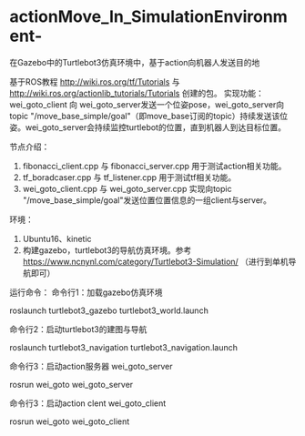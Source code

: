 # actionMove_In_SimulationEnvironment-
在Gazebo中的Turtlebot3仿真环境中，基于action向机器人发送目的地

基于ROS教程 http://wiki.ros.org/tf/Tutorials 与 http://wiki.ros.org/actionlib_tutorials/Tutorials 创建的包。
实现功能：
wei_goto_client 向 wei_goto_server发送一个位姿pose，wei_goto_server向topic "/move_base_simple/goal"（即move_base订阅的topic）持续发送该位姿。wei_goto_server会持续监控turtlebot的位置，直到机器人到达目标位置。

节点介绍：
1. fibonacci_client.cpp 与 fibonacci_server.cpp 用于测试action相关功能。
2. tf_boradcaser.cpp 与 tf_listener.cpp 用于测试tf相关功能。
3. wei_goto_client.cpp 与 wei_goto_server.cpp 实现向topic "/move_base_simple/goal"发送位置位置信息的一组client与server。

环境：
1. Ubuntu16、kinetic
2. 构建gazebo，turtlebot3的导航仿真环境。参考 https://www.ncnynl.com/category/Turtlebot3-Simulation/ （进行到单机导航即可）

运行命令：
命令行1：加载gazebo仿真环境

roslaunch turtlebot3_gazebo turtlebot3_world.launch

命令行2：启动turtlebot3的建图与导航

roslaunch turtlebot3_navigation turtlebot3_navigation.launch

命令行3：启动action服务器 wei_goto_server

rosrun wei_goto wei_goto_server

命令行3：启动action clent wei_goto_client

rosrun wei_goto wei_goto_client
